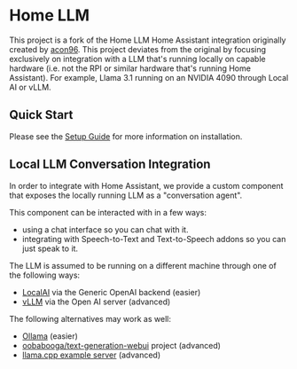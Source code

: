 # Home LLM
This project is a fork of the Home LLM Home Assistant integration originally created by [acon96](https://github.com/acon96/home-llm/tree/develop). This project deviates from the original by focusing exclusively on integration with a LLM that's running locally on capable hardware (i.e. not the RPI or similar hardware that's running Home Assistant). For example, Llama 3.1 running on an NVIDIA 4090 through Local AI or vLLM.

## Quick Start
Please see the [Setup Guide](./docs/Setup.md) for more information on installation.

## Local LLM Conversation Integration
In order to integrate with Home Assistant, we provide a custom component that exposes the locally running LLM as a "conversation agent".

This component can be interacted with in a few ways:  
- using a chat interface so you can chat with it.
- integrating with Speech-to-Text and Text-to-Speech addons so you can just speak to it.

The LLM is assumed to be running on a different machine through one of the following ways:
- [LocalAI](https://localai.io/) via the Generic OpenAI backend (easier)
- [vLLM](https://docs.vllm.ai/en/stable/getting_started/quickstart.html) via the Open AI server (advanced)

The following alternatives may work as well:
- [Ollama](https://ollama.com/) (easier)
- [oobabooga/text-generation-webui](https://github.com/oobabooga/text-generation-webui) project (advanced)
- [llama.cpp example server](https://github.com/ggerganov/llama.cpp/blob/master/examples/server/README.md) (advanced)
